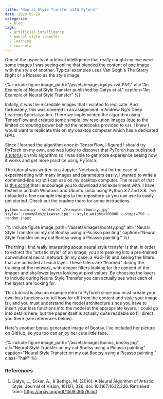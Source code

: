 ```yaml
---
title: "Neural Style Transfer with PyTorch"
date: 2020-05-28
categories:
  - blog
tags:
  - artificial intelligence
  - neural style transfer
  - learning
  - coursera
---
```


One of the aspects of artificial intelligence that really caught my eye were some images I was seeing online that blended the content of one image with the style of another. Typical examples uses Van Gogh's The Starry Night or a Picasso as the style image. 

{% include figure image_path="/assets/images/gatys-nst.PNG" alt="An Example of Neural Style Transfer published by Gatys et al." caption="An Example of Neural Style Transfer" %}

Initally, it was the incredible images that I wanted to replicate. And fortunately, this was covered in an assignment in Andrew Ng's Deep Learning Specialization. There we implemented the algorithm using TensorFlow and created some simple low resolution images (due to the limited computing power behind the notebooks provided to us). I knew I would want to replicate this on my desktop computer which has a dedicated GPU.

Since I learned the algorithm once in TensorFlow, I figured I should try PyTorch on my own, and was lucky to discover that PyTorch has published [a tutorial](https://pytorch.org/tutorials/advanced/neural_style_tutorial.html) on this algorithm so I was able to get more experience seeing how it works and get more practice using PyTorch. 

The tutorial was written in a Jupyter Notebook, but for the ease of experimenting with many images and parameters easily, I wanted to write a command-line script I can use on my desktop computer. 
The result of that is [this script](https://github.com/tomsitter/pytorch-neural-style-transfer) that I encourage you to download and experiment with. I have tested in on both Windows and Ubuntu Linux using Python 3.7 and 3.8. I've uploaded a few example images to the repository so you can use to easily get started. Check out the readme there for some instructions.

`python main.py --content='./examples/bootsy.jpg' --style='./examples/picasso.jpg' --style_weight=500000 --steps=750 --random_input`

{% include figure image_path="/assets/images/bootsy.png" alt="Neural Style Transfer on my cat Bootsy using a Picasso painting" caption="Neural Style Transfer on my cat Bootsy using a Picasso painting." %}

The thing I find really interesting about neural style transfer is that, in order to extract the "artistic style" of an image, you are peaking into a pre-trained convolutional neural network (in my case, a VGG-19) and seeing the filters that are activated at each layer. These filters are "learned" during the training of the network, with deeper filters looking for the content of the images and shallower layers looking at pixel values. By choosing the layers to include during Neural Style Transfer you can actually see what each of the layers are looking for.


This tutorial is also an example intro to PyTorch since you must create your own loss functions (to tell how far off from the content and style your image is), and you must understand the model architecture since you have to insert your loss functions into the model at the appropriate layers. I could go into details here, but the paper itself is actually quite readable so I'll direct you there (see references below).

Here's another bonus generated image of Bootsy. I've included her picture on GitHub, so you too can enjoy her cute little face.

{% include figure image_path="/assets/images/bonus_bootsy.jpg" alt="Neural Style Transfer on my cat Bootsy using a Picasso painting" caption="Neural Style Transfer on my cat Bootsy using a Picasso painting." class="half" %}


### References

1) Gatys, L., Ecker, A., & Bethge, M. (2016). A Neural Algorithm of Artistic Style. Journal of Vision, 16(12), 326. doi: 10.1167/16.12.326. Retrieved from: https://arxiv.org/pdf/1508.06576.pdf